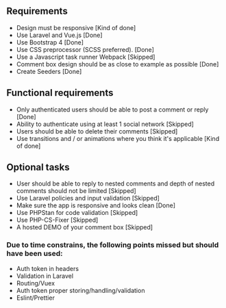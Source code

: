 ## Requirements

* Design must be responsive [Kind of done]
* Use Laravel and Vue.js [Done]
* Use Bootstrap 4 [Done]
* Use CSS preprocessor (SCSS preferred). [Done]
* Use a Javascript task runner Webpack [Skipped]
* Comment box design should be as close to example as possible [Done]
* Create Seeders [Done]

## Functional requirements

* Only authenticated users should be able to post a comment or reply [Done]
* Ability to authenticate using at least 1 social network [Skipped]
* Users should be able to delete their comments [Skipped]
* Use transitions and / or animations where you think it's applicable [Kind of done]

## Optional tasks

* User should be able to reply to nested comments and depth of nested comments should not be limited [Skipped]
* Use Laravel policies and input validation [Skipped]
* Make sure the app is responsive and looks clean [Done]
* Use PHPStan for code validation [Skipped]
* Use PHP-CS-Fixer [Skipped]
* A hosted DEMO of your comment box [Skipped]

### Due to time constrains, the following points missed but should have been used:
* Auth token in headers
* Validation in Laravel
* Routing/Vuex
* Auth token proper storing/handling/validation
* Eslint/Prettier
